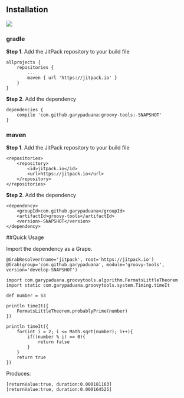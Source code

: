 ## Installation

[![](https://jitpack.io/v/garypaduana/groovy-tools.svg)](https://jitpack.io/#garypaduana/groovy-tools)

### gradle

**Step 1**. Add the JitPack repository to your build file

    allprojects {
        repositories {
            ...
            maven { url 'https://jitpack.io' }
        }
    }

**Step 2**. Add the dependency

    dependencies {
        compile 'com.github.garypaduana:groovy-tools:-SNAPSHOT'
    }
    
### maven

**Step 1**. Add the JitPack repository to your build file

    <repositories>
        <repository>
            <id>jitpack.io</id>
            <url>https://jitpack.io</url>
        </repository>
    </repositories>

**Step 2**. Add the dependency

    <dependency>
        <groupId>com.github.garypaduana</groupId>
        <artifactId>groovy-tools</artifactId>
        <version>-SNAPSHOT</version>
    </dependency>

##Quick Usage

Import the dependency as a Grape.

    @GrabResolver(name='jitpack', root='https://jitpack.io')
    @Grab(group='com.github.garypaduana', module='groovy-tools', version='develop-SNAPSHOT')
    
    import com.garypaduana.groovytools.algorithm.FermatsLittleTheorem
    import static com.garypaduana.groovytools.system.Timing.timeIt
    
    def number = 53
    
    println timeIt({
        FermatsLittleTheorem.probablyPrime(number)
    })
    
    println timeIt({
        for(int i = 2; i <= Math.sqrt(number); i++){
            if((number % i) == 0){
                return false
            }        
        }
        return true
    })
    
Produces:

    [returnValue:true, duration:0.000181163]
    [returnValue:true, duration:0.000164525]
